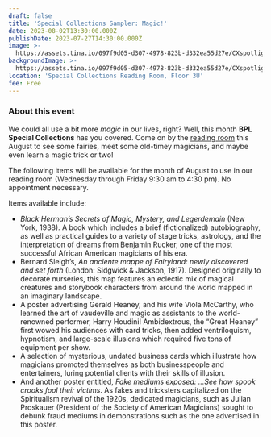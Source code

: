 ```yaml
---
draft: false
title: 'Special Collections Sampler: Magic!'
date: 2023-08-02T13:30:00.000Z
publishDate: 2023-07-27T14:30:00.000Z
image: >-
  https://assets.tina.io/097f9d05-d307-4978-823b-d332ea55d27e/CXspotlight_2023Aug_445x890.jpeg
backgroundImage: >-
  https://assets.tina.io/097f9d05-d307-4978-823b-d332ea55d27e/CXspotlight_2023Aug_445x890.jpeg
location: 'Special Collections Reading Room, Floor 3U'
fee: Free
---
```


### About this event

We could all use a bit more *magic* in our lives, right? Well, this month **BPL Special Collections** has you covered. Come on by the [reading room](https://www.bpl.org/special-collections/) this August to see some fairies, meet some old-timey magicians, and maybe even learn a magic trick or two!         

The following items will be available for the month of August to use in our reading room (Wednesday through Friday 9:30 am to 4:30 pm). No appointment necessary.        

Items available include:     

* *Black Herman’s Secrets of Magic, Mystery, and Legerdemain* (New York, 1938). A book which includes a brief (fictionalized) autobiography, as well as practical guides to a variety of stage tricks, astrology, and the interpretation of dreams from Benjamin Rucker, one of the most successful African American magicians of his era. 
* Bernard Sleigh’s, *An anciente mappe of Fairyland: newly discovered and set forth* (London: Sidgwick & Jackson, 1917). Designed originally to decorate nurseries, this map features an eclectic mix of magical creatures and storybook characters from around the world mapped in an imaginary landscape.  
* A poster advertising Gerald Heaney, and his wife Viola McCarthy, who learned the art of vaudeville and magic as assistants to the world-renowned performer, Harry Houdini! Ambidextrous, the “Great Heaney” first wowed his audiences with card tricks, then added ventriloquism, hypnotism, and large-scale illusions which required five tons of equipment per show.  
* A selection of mysterious, undated business cards which illustrate how magicians promoted themselves as both businesspeople and entertainers, luring potential clients with their skills of illusion.   
* And another poster entitled, *Fake mediums exposed: …See how spook crooks fool their victims*. As fakes and tricksters capitalized on the Spiritualism revival of the 1920s, dedicated magicians, such as Julian Proskauer (President of the Society of American Magicians) sought to debunk fraud mediums in demonstrations such as the one advertised in this poster. 
